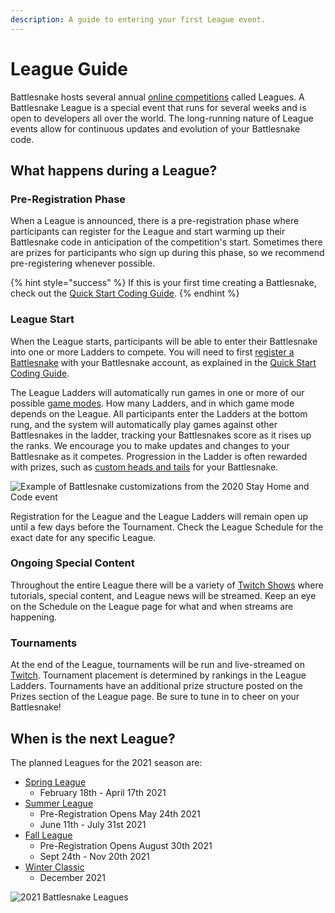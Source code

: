 ```yaml
---
description: A guide to entering your first League event.
---
```


# League Guide

Battlesnake hosts several annual [online competitions](https://play.battlesnake.com/competitions/) called Leagues. A Battlesnake League is a special event that runs for several weeks and is open to developers all over the world. The long-running nature of League events allow for continuous updates and evolution of your Battlesnake code.

## What happens during a League?

### Pre-Registration Phase

When a League is announced, there is a pre-registration phase where participants can register for the League and start warming up their Battlesnake code in anticipation of the competition's start. Sometimes there are prizes for participants who sign up during this phase, so we recommend pre-registering whenever possible.

{% hint style="success" %}
If this is your first time creating a Battlesnake, check out the [Quick Start Coding Guide](getting-started.md).
{% endhint %}

### League Start

When the League starts, participants will be able to enter their Battlesnake into one or more Ladders to compete. You will need to first [register a Battlesnake](https://play.battlesnake.com/account/snakes/create/) with your Battlesnake account, as explained in the [Quick Start Coding Guide](https://app.gitbook.com/s/-M76ZsDOynN6TRQo1L1E/guides/guides/getting-started.md).

The League Ladders will automatically run games in one or more of our possible [game modes](../references/game-modes.md). How many Ladders, and in which game mode depends on the League. All participants enter the Ladders at the bottom rung, and the system will automatically play games against other Battlesnakes in the ladder, tracking your Battlesnakes score as it rises up the ranks. We encourage you to make updates and changes to your Battlesnake as it competes. Progression in the Ladder is often rewarded with prizes, such as [custom heads and tails](https://play.battlesnake.com/references/customizations/) for your Battlesnake.

![Example of Battlesnake customizations from the 2020 Stay Home and Code event](../.gitbook/assets/SHAC\_2020\_Heads.png)

Registration for the League and the League Ladders will remain open up until a few days before the Tournament. Check the League Schedule for the exact date for any specific League.

### Ongoing Special Content

Throughout the entire League there will be a variety of [Twitch Shows](https://www.twitch.tv/battlesnakeofficial) where tutorials, special content, and League news will be streamed. Keep an eye on the Schedule on the League page for what and when streams are happening.

### Tournaments

At the end of the League, tournaments will be run and live-streamed on [Twitch](https://www.twitch.tv/battlesnakeofficial). Tournament placement is determined by rankings in the League Ladders. Tournaments have an additional prize structure posted on the Prizes section of the League page. Be sure to tune in to cheer on your Battlesnake!

## When is the next League?

The planned Leagues for the 2021 season are:

* [Spring League](https://play.battlesnake.com/spring-league/)&#x20;
  * February 18th - April 17th 2021
* [Summer League](https://play.battlesnake.com/summer-league/)&#x20;
  * Pre-Registration Opens May 24th 2021
  * June 11th - July 31st 2021
* [Fall League](https://play.battlesnake.com/fall-league/)&#x20;
  * Pre-Registration Opens August 30th 2021
  * Sept 24th - Nov 20th 2021
* [Winter Classic](https://play.battlesnake.com/winter-classic/)
  * &#x20;December 2021

![2021 Battlesnake Leagues](../.gitbook/assets/2021\_league\_badges.png)

